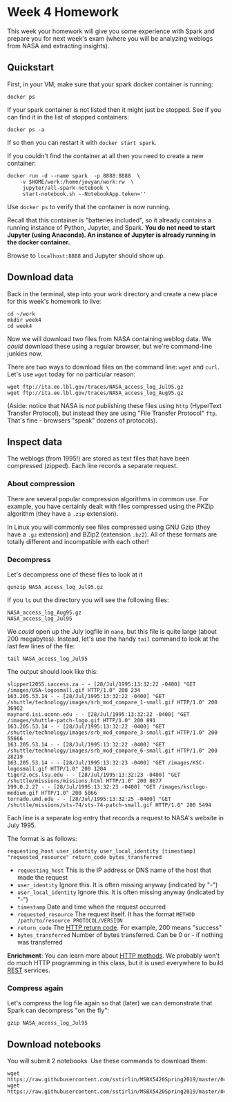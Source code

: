 # Week 4 Homework

This week your homework will give you some experience with Spark and prepare
you for next week's exam (where you will be analyzing weblogs from NASA and extracting insights).

## Quickstart

First, in your VM, make sure that your spark docker container is running:
```
docker ps
```

If your spark container is not listed then it might just be stopped.  See
if you can find it in the list of stopped containers:
```
docker ps -a
```
If so then you can restart it with `docker start spark`.

If you couldn't find the container at all then you need to create a new container:
```
docker run -d --name spark  -p 8888:8888  \
    -v $HOME/work:/home/jovyan/work:rw  \
     jupyter/all-spark-notebook \
     start-notebook.sh --NotebookApp.token='' 
```

Use `docker ps` to verify that the container is now running.

Recall that this container is "batteries included", so it already contains
a running instance of Python, Jupyter, and Spark.  **You do not need to start
Jupyter (using Anaconda).  An instance of Jupyter is already running in the docker container.**

Browse to `localhost:8888` and Jupyter should show up.

## Download data

Back in the terminal, step into your work directory and create a new place for
this week's homework to live:
```
cd ~/work
mkdir week4
cd week4
```

Now we will download two files from NASA containing weblog data.  We *could* download these
using a regular browser, but we're command-line junkies now.

There are two ways to download files
on the command line:  `wget` and `curl`.  Let's use `wget` today for no particular reason:
```
wget ftp://ita.ee.lbl.gov/traces/NASA_access_log_Jul95.gz
wget ftp://ita.ee.lbl.gov/traces/NASA_access_log_Aug95.gz
```
(Aside:  notice that NASA is *not* publishing these files using `http` (HyperText Transfer Protocol),
but instead they are using "File Transfer Protocol" `ftp`.  That's fine - browsers "speak" dozens of protocols).

## Inspect data

The weblogs (from 1995!) are stored as text files that have been compressed (zipped).  Each line
records a separate request.

### About compression

There are several popular compression algorithms in common use.  For example, you have certainly dealt with files
compressed using the PKZip algorithm (they have a `.zip` extension).

In Linux you will commonly see files compressed
using GNU Gzip (they have a `.gz` extension) and BZip2 (extension `.bz2`).
All of these formats are totally different and incompatible with each other!

### Decompress

Let's decompress one of these files to look at it
```
gunzip NASA_access_log_Jul95.gz
```

If you `ls` out the directory you will see the following files:
```
NASA_access_log_Aug95.gz
NASA_access_log_Jul95
```

We *could* open up the July logfile in `nano`, but this file is quite large (about 200 megabytes).
Instead, let's use the handy `tail` command to look at the last few lines of the file:
```
tail NASA_access_log_Jul95
```

The output should look like this:
```
slipper12055.iaccess.za - - [28/Jul/1995:13:32:22 -0400] "GET /images/USA-logosmall.gif HTTP/1.0" 200 234
163.205.53.14 - - [28/Jul/1995:13:32:22 -0400] "GET /shuttle/technology/images/srb_mod_compare_1-small.gif HTTP/1.0" 200 36902
maynard.isi.uconn.edu - - [28/Jul/1995:13:32:22 -0400] "GET /images/shuttle-patch-logo.gif HTTP/1.0" 200 891
163.205.53.14 - - [28/Jul/1995:13:32:22 -0400] "GET /shuttle/technology/images/srb_mod_compare_3-small.gif HTTP/1.0" 200 55666
163.205.53.14 - - [28/Jul/1995:13:32:22 -0400] "GET /shuttle/technology/images/srb_mod_compare_6-small.gif HTTP/1.0" 200 28219
163.205.53.14 - - [28/Jul/1995:13:32:23 -0400] "GET /images/KSC-logosmall.gif HTTP/1.0" 200 1204
tiger2.ocs.lsu.edu - - [28/Jul/1995:13:32:23 -0400] "GET /shuttle/missions/missions.html HTTP/1.0" 200 8677
199.0.2.27 - - [28/Jul/1995:13:32:23 -0400] "GET /images/ksclogo-medium.gif HTTP/1.0" 200 5866
tornado.umd.edu - - [28/Jul/1995:13:32:25 -0400] "GET /shuttle/missions/sts-74/sts-74-patch-small.gif HTTP/1.0" 200 5494
```

Each line is a separate log entry that records a request to NASA's website in July 1995.

The format is as follows:
```
requesting_host user_identity user_local_identity [timestamp] "requested_resource" return_code bytes_transferred
```

- `requesting_host` This is the IP address or DNS name of the host that made the request
- `user_identity` Ignore this.  It is often missing anyway (indicated by "-")
- `user_local_identity` Ignore this.  It is often missing anyway (indicated by "-")
- `timestamp` Date and time when the request occurred
- `requested_resource` The request itself.  It has the format `METHOD /path/to/resource PROTOCOL/VERSION`
- `return_code` The [HTTP return code](https://www.restapitutorial.com/httpstatuscodes.html).  For example, 200 means "success"
- `bytes_transferred` Number of bytes transferred.  Can be 0 or - if nothing was transferred

**Enrichment**:  You can learn more about [HTTP methods](https://www.w3schools.com/tags/ref_httpmethods.asp).
We probably won't do much HTTP programming in this class, but it is used everywhere to build
[REST](https://medium.com/extend/what-is-rest-a-simple-explanation-for-beginners-part-1-introduction-b4a072f8740f) services.

### Compress again

Let's compress the log file again so that (later) we can demonstrate that Spark can decompress "on the fly":
```
gzip NASA_access_log_Jul95
```

## Download notebooks

You will submit 2 notebooks.  Use these commands to download them:

```
wget https://raw.githubusercontent.com/sstirlin/MSBX5420Spring2019/master/0402sparkweblogs/weblog_analysis1.ipynb
wget https://raw.githubusercontent.com/sstirlin/MSBX5420Spring2019/master/0402sparkweblogs/weblog_analysis2.ipynb
```
